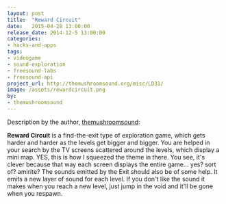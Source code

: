 ```yaml
---
layout: post
title:  "Reward Circuit"
date:   2015-04-28 13:00:00
release_date: 2014-12-5 13:00:00
categories: 
- hacks-and-apps
tags:
- videogame 
- sound-exploration
- freesound-labs
- freesound-api 
project_url: http://themushroomsound.org/misc/LD31/
image: /assets/rewardcircuit.png
by: 
- themushroomsound
---
```



Description by the author, [themushroomsound](http://themushroomsound.org):

**Reward Circuit** is a find-the-exit type of exploration game, which gets harder and harder as the levels get bigger and bigger. You are helped in your search by the TV screens scattered around the levels, which display a mini map. YES, this is how I squeezed the theme in there. You see, it's clever because that way each screen displays the entire game... yes? sort of? amirite? The sounds emitted by the Exit should also be of some help. It emits a new layer of sound for each level. If you don't like the sound it makes when you reach a new level, just jump in the void and it'll be gone when you respawn. 
